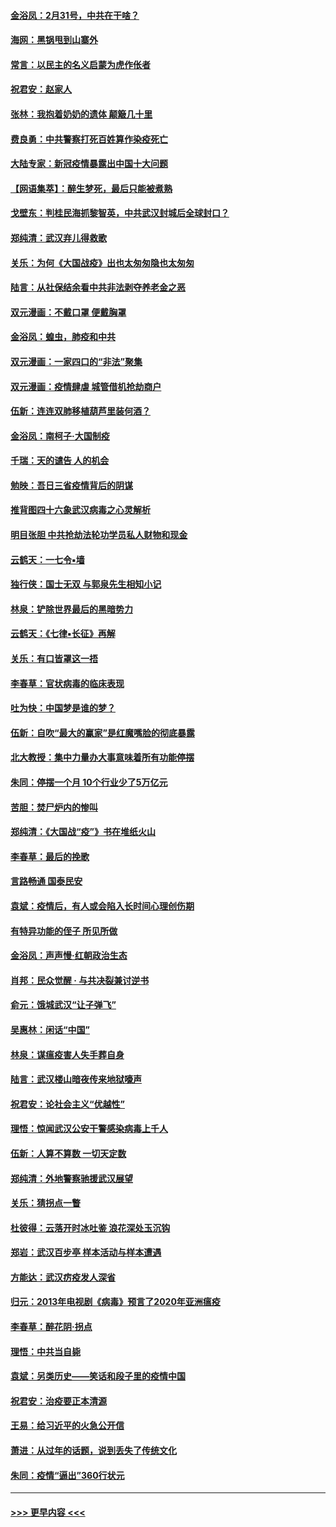 #### [金浴凤：2月31号，中共在干啥？](../pages/nsc993/n11922706.md?t=03072331) 
#### [海网：黑锅甩到山寨外](../pages/nsc993/n11922688.md?t=03072331) 
#### [常言：以民主的名义启蒙为虎作伥者](../pages/nsc993/n11922217.md?t=03072331) 
#### [祝君安：赵家人](../pages/nsc993/n11922209.md?t=03072331) 
#### [张林：我抱着奶奶的遗体 颠簸几十里](../pages/nsc993/n11920945.md?t=03072331) 
#### [费良勇：中共警察打死百姓算作染疫死亡](../pages/nsc993/n11919264.md?t=03072331) 
#### [大陆专家：新冠疫情暴露出中国十大问题](../pages/nsc993/n11919187.md?t=03072331) 
#### [【网语集萃】：醉生梦死，最后只能被煮熟](../pages/nsc993/n11918994.md?t=03072331) 
#### [戈壁东：判桂民海抓黎智英，中共武汉封城后全球封口？](../pages/nsc993/n11917982.md?t=03072331) 
#### [郑纯清：武汉弃儿得救歌](../pages/nsc993/n11917881.md?t=03072331) 
#### [关乐：为何《大国战疫》出也太匆匆隐也太匆匆](../pages/nsc993/n11917792.md?t=03072331) 
#### [陆言：从社保结余看中共非法剥夺养老金之恶](../pages/nsc993/n11917084.md?t=03072331) 
#### [双元漫画：不戴口罩 便戴胸罩](../pages/nsc993/n11916447.md?t=03072331) 
#### [金浴凤：蝗虫，肺疫和中共](../pages/nsc993/n11916904.md?t=03072331) 
#### [双元漫画：一家四口的“非法”聚集](../pages/nsc993/n11916378.md?t=03072331) 
#### [双元漫画：疫情肆虐 城管借机抢劫商户](../pages/nsc993/n11916310.md?t=03072331) 
#### [伍新：连连双肺移植葫芦里装何酒？](../pages/nsc993/n11913667.md?t=03072331) 
#### [金浴凤：南柯子·大国制疫](../pages/nsc993/n11913657.md?t=03072331) 
#### [千瑞：天的谴告  人的机会](../pages/nsc993/n11913309.md?t=03072331) 
#### [勉映：吾日三省疫情背后的阴谋](../pages/nsc993/n11913079.md?t=03072331) 
#### [推背图四十六象武汉病毒之心灵解析](../pages/nsc993/n11911761.md?t=03072331) 
#### [明目张胆 中共抢劫法轮功学员私人财物和现金](../pages/nsc993/n11910262.md?t=03072331) 
#### [云鹤天：一七令▪墙](../pages/nsc993/n11910627.md?t=03072331) 
#### [独行侠：国士无双 与郭泉先生相知小记](../pages/nsc993/n11910613.md?t=03072331) 
#### [林泉：铲除世界最后的黑暗势力](../pages/nsc993/n11909320.md?t=03072331) 
#### [云鹤天：《七律▪长征》再解](../pages/nsc993/n11909327.md?t=03072331) 
#### [关乐：有口皆罩这一捂](../pages/nsc993/n11908393.md?t=03072331) 
#### [李春草：官状病毒的临床表现](../pages/nsc993/n11908339.md?t=03072331) 
#### [吐为快：中国梦是谁的梦？](../pages/nsc993/n11906564.md?t=03072331) 
#### [伍新：自吹“最大的赢家”是红魔嘴脸的彻底暴露](../pages/nsc993/n11906407.md?t=03072331) 
#### [北大教授：集中力量办大事意味着所有功能停摆](../pages/nsc993/n11904800.md?t=03072331) 
#### [朱同：停摆一个月 10个行业少了5万亿元](../pages/nsc993/n11904498.md?t=03072331) 
#### [苦胆：焚尸炉内的惨叫](../pages/nsc993/n11904479.md?t=03072331) 
#### [郑纯清：《大国战“疫”》书在堆纸火山](../pages/nsc993/n11904450.md?t=03072331) 
#### [李春草：最后的挽歌](../pages/nsc993/n11904441.md?t=03072331) 
#### [言路畅通 国泰民安](../pages/nsc993/n11904222.md?t=03072331) 
#### [袁斌：疫情后，有人或会陷入长时间心理创伤期](../pages/nsc993/n11901514.md?t=03072331) 
#### [有特异功能的侄子 所见所做](../pages/nsc993/n11901154.md?t=03072331) 
#### [金浴凤：声声慢‧红朝政治生态](../pages/nsc993/n11899553.md?t=03072331) 
#### [肖邦：民众觉醒 · 与共决裂兼讨逆书](../pages/nsc993/n11898435.md?t=03072331) 
#### [俞元：饿城武汉“让子弹飞”](../pages/nsc993/n11898344.md?t=03072331) 
#### [吴惠林：闲话“中国”](../pages/nsc993/n11898182.md?t=03072331) 
#### [林泉：谋瘟疫害人失手葬自身](../pages/nsc993/n11897892.md?t=03072331) 
#### [陆言：武汉楼山暗夜传来地狱嚎声](../pages/nsc993/n11897033.md?t=03072331) 
#### [祝君安：论社会主义“优越性”](../pages/nsc993/n11897005.md?t=03072331) 
#### [理悟：惊闻武汉公安干警感染病毒上千人](../pages/nsc993/n11896947.md?t=03072331) 
#### [伍新：人算不算数 一切天定数](../pages/nsc993/n11893372.md?t=03072331) 
#### [郑纯清：外地警察驰援武汉展望](../pages/nsc993/n11893115.md?t=03072331) 
#### [关乐：猜拐点一瞥](../pages/nsc993/n11893020.md?t=03072331) 
#### [杜彼得：云落开时冰吐鉴 浪花深处玉沉钩](../pages/nsc993/n11892107.md?t=03072331) 
#### [郑岩：武汉百步亭 样本活动与样本遭遇](../pages/nsc993/n11892310.md?t=03072331) 
#### [方能达：武汉疠疫发人深省](../pages/nsc993/n11891376.md?t=03072331) 
#### [归元：2013年电视剧《病毒》预言了2020年亚洲瘟疫](../pages/nsc993/n11891126.md?t=03072331) 
#### [李春草：醉花阴·拐点](../pages/nsc993/n11890567.md?t=03072331) 
#### [理悟：中共当自毙](../pages/nsc993/n11890559.md?t=03072331) 
#### [袁斌：另类历史——笑话和段子里的疫情中国](../pages/nsc993/n11889243.md?t=03072331) 
#### [祝君安：治疫要正本清源](../pages/nsc993/n11889085.md?t=03072331) 
#### [王易：给习近平的火急公开信](../pages/nsc993/n11888225.md?t=03072331) 
#### [萧进：从过年的话题，说到丢失了传统文化](../pages/nsc993/n11887732.md?t=03072331) 
#### [朱同：疫情“逼出”360行状元](../pages/nsc993/n11887678.md?t=03072331) 

----
#### [ >>> 更早内容 <<< ](../indexes/nsc993-earlier.md)
